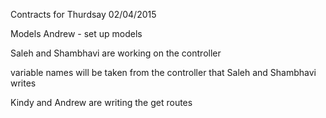 Contracts for Thurdsay 02/04/2015

Models
Andrew  - set up models

Saleh and Shambhavi are working on the controller



variable names will be taken from the controller that Saleh and Shambhavi writes

Kindy and Andrew are writing the get routes